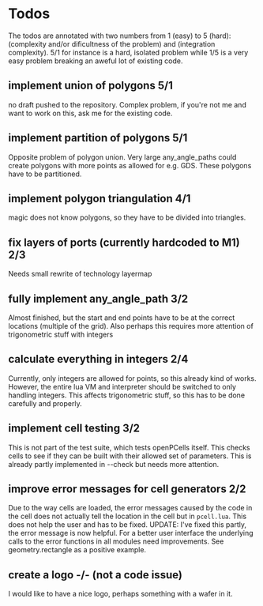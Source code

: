 # Todos
The todos are annotated with two numbers from 1 (easy) to 5 (hard): (complexity and/or dificultness of the problem) and (integration complexity). 5/1 for
instance is a hard, isolated problem while 1/5 is a very easy problem breaking an aweful lot of existing code.
## implement union of polygons 5/1
no draft pushed to the repository. Complex problem, if you're not me and want to work on this, ask me for the existing code.
## implement partition of polygons 5/1
Opposite problem of polygon union. Very large any_angle_paths could create polygons with more points as allowed for e.g. GDS. These polygons have to be
partitioned.
## implement polygon triangulation 4/1
magic does not know polygons, so they have to be divided into triangles.
## fix layers of ports (currently hardcoded to M1) 2/3
Needs small rewrite of technology layermap
## fully implement any_angle_path 3/2
Almost finished, but the start and end points have to be at the correct locations (multiple of the grid). Also perhaps this requires more attention of
trigonometric stuff with integers
## calculate everything in integers 2/4
Currently, only integers are allowed for points, so this already kind of works. However, the entire lua VM and interpreter should be switched to only handling
integers. This affects trigonometric stuff, so this has to be done carefully and properly.
## implement cell testing 3/2
This is not part of the test suite, which tests openPCells itself. This checks cells to see if they can be built with their allowed set of parameters. This is
already partly implemented in --check but needs more attention. 
## improve error messages for cell generators 2/2
Due to the way cells are loaded, the error messages caused by the code in the cell does not actually tell the location in the cell but in `pcell.lua`. This does
not help the user and has to be fixed. UPDATE: I've fixed this partly, the error message is now helpful. For a better user interface the underlying calls to the
error functions in all modules need improvements. See geometry.rectangle as a positive example.
## create a logo -/- (not a code issue)
I would like to have a nice logo, perhaps something with a wafer in it.

